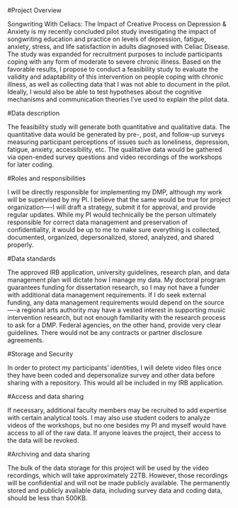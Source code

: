 #Project Overview

Songwriting With Celiacs: The Impact of Creative Process on Depression & Anxiety is my recently concluded pilot study investigating the impact of songwriting education and practice on levels of depression, fatigue, anxiety, stress, and life satisfaction in adults diagnosed with Celiac Disease. The study was expanded for recruitment purposes to include participants coping with any form of moderate to severe chronic illness. Based on the favorable results, I propose to conduct a feasibility study to evaluate the validity and adaptability of this intervention on people coping with chronic illness, as well as collecting data that I was not able to document in the pilot. Ideally, I would also be able to test hypotheses about the cognitive mechanisms and communication theories I’ve used to explain the pilot data. 

#Data description

The feasibility study will generate both quantitative and qualitative data. The quantitative data would be generated by pre-, post, and follow-up surveys measuring participant perceptions of issues such as loneliness, depression, fatigue, anxiety, accessibility, etc. The qualitative data would be gathered via open-ended survey questions and video recordings of the workshops for later coding. 

#Roles and responsibilities

I will be directly responsible for implementing my DMP, although my work will be supervised by my PI. I believe that the same would be true for project organization—-I will draft a strategy, submit it for approval, and provide regular updates. While my PI would technically be the person ultimately responsible for correct data management and preservation of confidentiality, it would be up to me to make sure everything is collected, documented, organized, depersonalized, stored, analyzed, and shared properly. 

#Data standards

The approved IRB application, university guidelines, research plan, and data management plan will dictate how I manage my data. My doctoral program guarantees funding for dissertation research, so I may not have a funder with additional data management requirements. If I do seek external funding, any data management requirements would depend on the source—-a regional arts authority may have a vested interest in supporting music intervention research, but not enough familiarity with the research process to ask for a DMP. Federal agencies, on the other hand, provide very clear guidelines. There would not be any contracts or partner disclosure agreements.

#Storage and Security

In order to protect my participants’ identities, I will delete video files once they have been coded and depersonalize survey and other data before sharing with a repository. This would all be included in my IRB application.

#Access and data sharing

If necessary, additional faculty members may be recruited to add expertise with certain analytical tools. I may also use student coders to analyze videos of the workshops, but no one besides my PI and myself would have access to all of the raw data. If anyone leaves the project, their access to the data will be revoked.

#Archiving and data sharing

The bulk of the data storage for this project will be used by the video recordings, which will take approximately 22TB. However, those recordings will be confidential and will not be made publicly available. The permanently stored and publicly available data, including survey data and coding data, should be less than 500KB.

